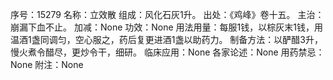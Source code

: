 序号：15279
名称：立效散
组成：风化石灰1升。
出处：《鸡峰》卷十五。
主治：崩漏下血不止。
加减：None
功效：None
用法用量：每服1钱，以棕灰末1钱，用温酒1盏同调匀，空心服之，药后复更进酒1盏以助药力。
制备方法：以酽醋3升，慢火煮令醋尽，更炒令干，细研。
临床应用：None
各家论述：None
用药禁忌：None
附注：None
